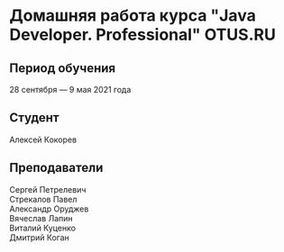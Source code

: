 # Домашняя работа курса "Java Developer. Professional" OTUS.RU
## Период обучения
28 сентября — 9 мая 2021 года
## Студент
Алексей Кокорев
## Преподаватели
Сергей Петрелевич<br>
Стрекалов Павел<br>
Александр Оруджев<br>
Вячеслав Лапин<br>
Виталий Куценко<br>
Дмитрий Коган
